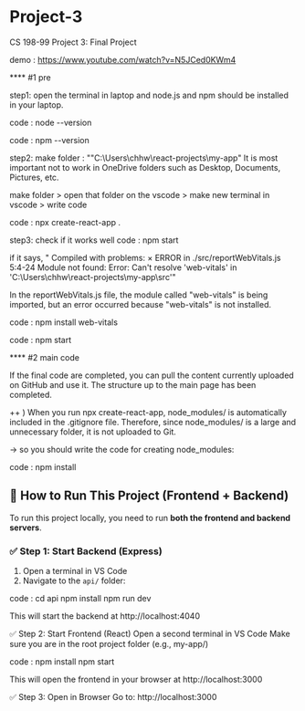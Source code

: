 # Project-3
CS 198-99 Project 3: Final Project

demo : https://www.youtube.com/watch?v=N5JCed0KWm4

**** #1 pre

step1: open the terminal in laptop and 
node.js and npm should be installed in your laptop.

  code : node --version

  
  code : npm --version


step2: make folder : ""C:\Users\chhw\react-projects\my-app"
It is most important not to work in OneDrive folders such as Desktop, Documents, Pictures, etc.

make folder > open that folder on the vscode > make new terminal in vscode > write code

  code : npx create-react-app .


step3: check if it works well
  code : npm start

if it says, " Compiled with problems: ×
ERROR in ./src/reportWebVitals.js 5:4-24
Module not found: Error: Can't resolve 'web-vitals' in 'C:\Users\chhw\react-projects\my-app\src'"

In the reportWebVitals.js file, the module called "web-vitals" is being imported, but an error occurred because "web-vitals" is not installed.

  code : npm install web-vitals


  code : npm start

**** #2 main code

If the final code are completed, you can pull the content currently uploaded on GitHub and use it.
The structure up to the main page has been completed.

++ ) When you run npx create-react-app, node_modules/ is automatically included in the .gitignore file.
Therefore, since node_modules/ is a large and unnecessary folder, it is not uploaded to Git.

-> so you should write the code for creating node_modules: 

  code : npm install


  ## 🧪 How to Run This Project (Frontend + Backend)

To run this project locally, you need to run **both the frontend and backend servers**.

### ✅ Step 1: Start Backend (Express)

1. Open a terminal in VS Code
2. Navigate to the `api/` folder:


  code :
cd api
npm install
npm run dev

This will start the backend at http://localhost:4040

✅ Step 2: Start Frontend (React)
Open a second terminal in VS Code
Make sure you are in the root project folder (e.g., my-app/)

  code : 
npm install
npm start

This will open the frontend in your browser at http://localhost:3000

✅ Step 3: Open in Browser
Go to: http://localhost:3000



